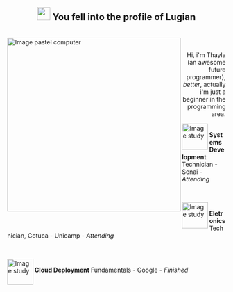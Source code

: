 <h2 align="center"><img src="https://i.pinimg.com/originals/53/04/96/530496f5dcf65046e8c0360d7d89b10a.gif" width="30px" altf="doc"> You fell into the profile of <strong>Lugian</strong></h2><br>
<img src="https://i.imgur.com/BdkH3Ud.png" min-width="400px" max-width="400px" width="400px" align="left" alt="Image pastel computer">
<br><p align="right"> Hi, i'm Thayla (an awesome future programmer), <i>better</i>, actually i'm just a beginner in the programming area. </p>

<p><img src="https://i.imgur.com/CA1prmP.png" width="60px" align="left" alt="Image study"><br><strong>Systems Development</strong> Technician - Senai - <i>Attending</i></p><br>

<p><img src="https://i.imgur.com/CA1prmP.png" width="60px" align="left" alt="Image study"><br><strong>Eletronics</strong> Technician, Cotuca - Unicamp - <i>Attending</i> </p><br>

<p><img src="https://i.imgur.com/CA1prmP.png" width="60px" align="left" alt="Image study"><br><strong>Cloud Deployment
</strong> Fundamentals - Google - <i>Finished</i> </p><br>


<img src="https://i.pinimg.com/564x/be/34/23/be3423e7324d400b4c5b9fee077d848a.jpg" width="800px" height="1px" alt="separador">
